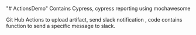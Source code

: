 "# ActionsDemo" 
Contains
Cypress, cypress reporting using mochawesome


Git Hub Actions
to upload artifact, send slack notification , 
code contains function to send a specific message to slack.
